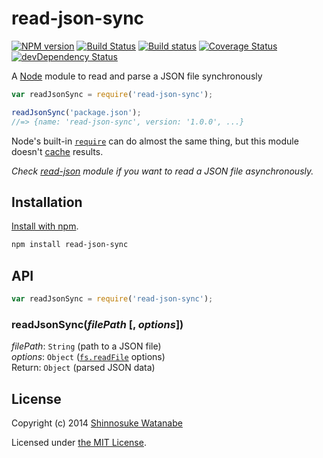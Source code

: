 # read-json-sync

[![NPM version](https://badge.fury.io/js/read-json-sync.svg)](https://www.npmjs.org/package/read-json-sync)
[![Build Status](https://travis-ci.org/shinnn/read-json-sync.svg?branch=master)](https://travis-ci.org/shinnn/read-json-sync)
[![Build status](https://ci.appveyor.com/api/projects/status/t7sjgpku9on12d32?svg=true)](https://ci.appveyor.com/project/ShinnosukeWatanabe/read-json-sync)
[![Coverage Status](https://img.shields.io/coveralls/shinnn/read-json-sync.svg)](https://coveralls.io/r/shinnn/read-json-sync)
[![devDependency Status](https://david-dm.org/shinnn/read-json-sync/dev-status.svg)](https://david-dm.org/shinnn/read-json-sync#info=devDependencies)

A [Node](http://nodejs.org/) module to read and parse a JSON file synchronously

```javascript
var readJsonSync = require('read-json-sync');

readJsonSync('package.json');
//=> {name: 'read-json-sync', version: '1.0.0', ...}
```

Node's built-in [`require`](http://nodejs.org/api/globals.html#globals_require) can do almost the same thing, but this module doesn't [cache](http://nodejs.org/api/modules.html#modules_caching) results.

*Check [read-json](https://github.com/azer/read-json) module if you want to read a JSON file asynchronously.*

## Installation

[Install with npm](https://www.npmjs.org/doc/cli/npm-install.html).

```sh
npm install read-json-sync
```

## API

```javascript
var readJsonSync = require('read-json-sync');
```

### readJsonSync(*filePath* [, *options*])

*filePath*: `String` (path to a JSON file)  
*options*: `Object` ([`fs.readFile`](http://nodejs.org/api/fs.html#fs_fs_readfile_filename_options_callback) options)  
Return: `Object` (parsed JSON data)

## License

Copyright (c) 2014 [Shinnosuke Watanabe](https://github.com/shinnn)

Licensed under [the MIT License](./LICENSE).
